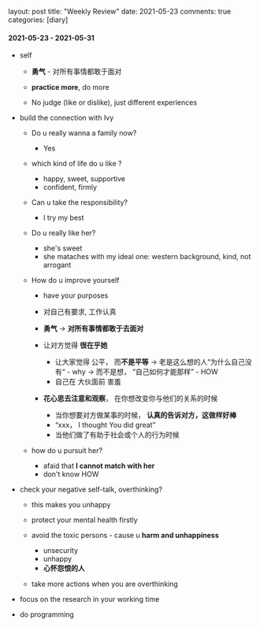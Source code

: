 layout: post
title: "Weekly Review"
date: 2021-05-23
comments: true
categories: [diary]


#### 2021-05-23  - 2021-05-31  

* self
    - **勇气**  - 对所有事情都敢于面对
 
    - **practice more**, do more     
    
    - No judge (like or dislike), just different experiences


* build the connection with Ivy
    - Do u really wanna a family now?
        + Yes

    - which kind of life do u like ?
        + happy, sweet, supportive
        + confident, firmly


    - Can u take the responsibility?
        + I try my best

    - Do u really like her?
        + she's sweet
        + she mataches with my ideal one:  western background, kind, not arrogant

    - How do u improve yourself
        + have your purposes
        + 对自己有要求, 工作认真
        + **勇气** -> **对所有事情都敢于去面对**

        + 让对方觉得 **很在乎她**
            - 让大家觉得 公平， 而**不是平等**
              ->  老是这么想的人“为什么自己没有“ - why
              ->  而不是想， “自己如何才能那样”  - HOW
            - 自己在 大伙面前 害羞

        + **花心思去注意和观察**， 在你想改变你与他们的关系的时候
            - 当你想要对方做某事的时候， **认真的告诉对方，这做样好棒**
            - “xxx， I thought You did great”
            - 当他们做了有助于社会或个人的行为时候

    - how do u pursuit her?
        + afaid that **I cannot match with her**
        + don't know HOW


* check your negative self-talk, overthinking?
    - this makes you unhappy
    - protect your mental health firstly
    - avoid the toxic persons - cause u **harm and unhappiness**
        + unsecurity
        + unhappy
        + **心怀怨恨的人**

    - take more actions when you are overthinking



* focus on the research in your working time



* do programming
